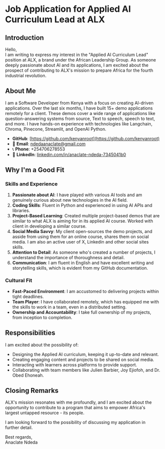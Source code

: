# Job Application for Applied AI Curriculum Lead at ALX

## Introduction

Hello,  
I am writing to express my interest in the "Applied AI Curriculum Lead" position at ALX, a brand under the African Leadership Group. As someone deeply passionate about AI and its applications, I am excited about the prospect of contributing to ALX's mission to prepare Africa for the fourth industrial revolution.

## About Me

I am a Software Developer from Kenya with a focus on creating AI-driven applications. Over the last six months, I have built 15+ demo applications remotely for a client. These demos cover a wide range of applications like question-answering systems from source, Text to speech, speech to text, and more. I have hands-on experience with technologies like Langchain, Chroma, Pinecone, Streamlit, and OpenAI Python.

- **GitHub**: [https://github.com/kenyanroot](https://github.com/kenyanroot)
- 📧 **Email**: [ndedaanaclate@gmail.com](mailto:ndedaanaclate@gmail.com)
- 📞 **Phone**: +254706278553
- 🔗 **LinkedIn**: [linkedin.com/in/anaclate-ndeda-7345041b0](https://linkedin.com/in/anaclate-ndeda-7345041b0)


## Why I'm a Good Fit

### Skills and Experience

1. **Passionate about AI**: I have played with various AI tools and am genuinely curious about new technologies in the AI field.
2. **Coding Skills**: Fluent in Python and experienced in using AI APIs and libraries.
3. **Project-Based Learning**: Created multiple project-based demos that are similar to what ALX is aiming for in its applied AI course. Worked with client in developing a similar course.
4. **Social Media Savvy**: My client open-sources the demo projects, and asside from using them for an online course, shares them on social media. I am also an active user of X, Linkedin and other social sites skills.
5. **Attention to Detail**: As someone who's created a number of projects, I understand the importance of thoroughness and detail.
6. **Communication**: I am fluent in English and have excellent writing and storytelling skills, which is evident from my GitHub documentation.

### Cultural Fit

- **Fast-Paced Environment**: I am accustomed to delivering projects within tight deadlines.
- **Team Player**: I have collaborated remotely, which has equipped me with the skills to work in a team, even in a distributed setting.
- **Ownership and Accountability**: I take full ownership of my projects, from inception to completion.

## Responsibilities

I am excited about the possibility of:

- Designing the Applied AI curriculum, keeping it up-to-date and relevant.
- Creating engaging content and projects to be shared on social media.
- Interacting with learners across platforms to provide support.
- Collaborating with team members like Julien Barbier, Joy Ejiofoh, and Dr. Obed Ehoneah.

## Closing Remarks

ALX's mission resonates with me profoundly, and I am excited about the opportunity to contribute to a program that aims to empower Africa's largest untapped resource - its people.

I am looking forward to the possibility of discussing my application in further detail.

Best regards,  
Anaclate Ndeda


